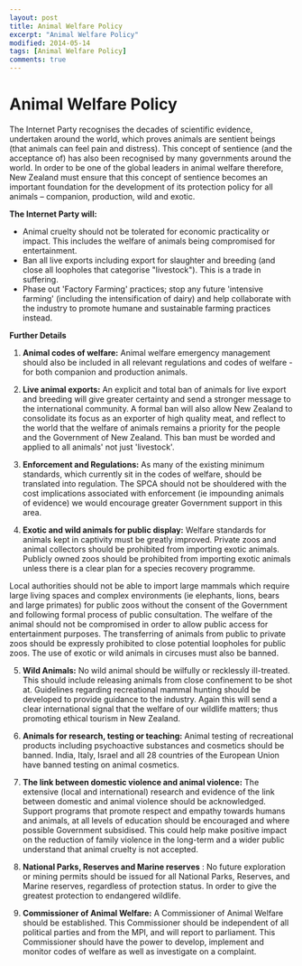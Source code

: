 ```yaml
---
layout: post
title: Animal Welfare Policy
excerpt: "Animal Welfare Policy"
modified: 2014-05-14
tags: [Animal Welfare Policy]
comments: true
---
```


# Animal Welfare Policy

The Internet Party recognises the decades of scientific evidence, undertaken around the world, which proves animals are sentient beings (that animals can feel pain and distress). This concept of sentience (and the acceptance of) has also been recognised by many governments around the world. In order to be one of the global leaders in animal welfare therefore, New Zealand must ensure that this concept of sentience becomes an important foundation for the development of its protection policy for all animals – companion, production, wild and exotic.

**The Internet Party will:**

- Animal cruelty should not be tolerated for economic practicality or impact. This includes the welfare of animals being compromised for entertainment. 
- Ban all live exports including export for slaughter and breeding (and close all loopholes that categorise "livestock"). This is a trade in suffering.
- Phase out 'Factory Farming' practices; stop any future 'intensive farming' (including the intensification of dairy) and help collaborate with the industry to promote humane and sustainable farming practices instead.  

**Further Details**

1. **Animal codes of welfare:** Animal welfare emergency management should also be included in all relevant regulations and codes of welfare - for both companion and production animals. 

2. **Live animal exports:** An explicit and total ban of animals for live export and breeding will give greater certainty and send a stronger message to the international community. A formal ban will also allow New Zealand to consolidate its focus as an exporter of high quality meat, and reflect to the world that the welfare of animals remains a priority for the people and the Government of New Zealand.  This ban must be worded and applied to all animals' not just 'livestock'.  

3. **Enforcement and Regulations:** As many of the existing minimum standards, which currently sit in the codes of welfare, should be translated into regulation. The SPCA should not be shouldered with the cost implications associated with enforcement (ie impounding animals of evidence) we would encourage greater Government support in this area. 

4. **Exotic and wild animals for public display:** Welfare standards for animals kept in captivity must be greatly improved. Private zoos and animal collectors should be prohibited from importing exotic animals. Publicly owned zoos should be prohibited from importing exotic animals unless there is a clear plan for a species recovery programme.  

Local authorities should not be able to import large mammals which require large living spaces and complex environments (ie elephants, lions, bears and large primates) for public zoos without the consent of the Government and following formal process of public consultation. The welfare of the animal should not be compromised in order to allow public access for entertainment purposes. The transferring of animals from public to private zoos should be expressly prohibited to close potential loopholes for public zoos. The use of exotic or wild animals in circuses must also be banned.

5. **Wild Animals:** No wild animal should be wilfully or recklessly ill-treated. This should include releasing animals from close confinement to be shot at. Guidelines regarding recreational mammal hunting should be developed to provide guidance to the industry. Again this will send a clear international signal that the welfare of our wildlife matters; thus promoting ethical tourism in New Zealand.   

6. **Animals for research, testing or teaching:** Animal testing of recreational products including psychoactive substances and cosmetics should be banned. India, Italy, Israel and all 28 countries of the European Union have banned testing on animal cosmetics. 

7. **The link between domestic violence and animal violence:** The extensive (local and international) research and evidence of the link between domestic and animal violence should be acknowledged. Support programs that promote respect and empathy towards humans and animals, at all levels of education should be encouraged and where possible Government subsidised. This could help make positive impact on the reduction of family violence in the long-term and a wider public understand that animal cruelty is not accepted.  

8. **National Parks, Reserves and Marine reserves** : No future exploration or mining permits should be issued for all National Parks, Reserves, and Marine reserves, regardless of protection status. In order to give the greatest protection to endangered wildlife.

9. **Commissioner of Animal Welfare:** A Commissioner of Animal Welfare should be established. This Commissioner should be independent of all political parties and from the MPI, and will report to parliament. This Commissioner should have the power to develop, implement and monitor codes of welfare as well as investigate on a complaint. 